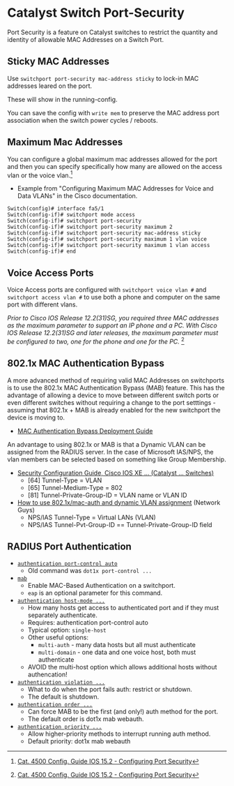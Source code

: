 # Catalyst Switch Port-Security

Port Security is a feature on Catalyst switches to restrict the quantity and identity of allowable MAC Addresses on a Switch Port.

## Sticky MAC Addresses

Use `switchport port-security mac-address sticky` to lock-in MAC addresses leared on the port.

These will show in the running-config. 

You can save the config with `write mem` to preserve the MAC address port association when the switch power cycles / reboots.

## Maximum Mac Addresses

You can configure a global maximum mac addresses allowed for the port and then you can specify specifically how many are allowed on the access vlan or the voice vlan.[^1]
* Example from "Configuring Maximum MAC Addresses for Voice and Data VLANs" in the Cisco documentation.

```
Switch(config)# interface fa5/1
Switch(config-if)# switchport mode access
Switch(config-if)# switchport port-security
Switch(config-if)# switchport port-security maximum 2
Switch(config-if)# switchport port-security mac-address sticky
Switch(config-if)# switchport port-security maximum 1 vlan voice
Switch(config-if)# switchport port-security maximum 1 vlan access
Switch(config-if)# end
```

## Voice Access Ports

Voice Access ports are configured with `switchport voice vlan #` and `switchport access vlan #` to use both a phone and computer on the same port with different vlans.

*Prior to Cisco IOS Release 12.2(31)SG, you required three MAC addresses as the maximum parameter to support an IP phone and a PC.
With Cisco IOS Release 12.2(31)SG and later releases, the maximum parameter must be configured to two, one for the phone and one for the PC.* [^1]

[^1]: [Cat. 4500 Config. Guide IOS 15.2 - Configuring Port Security][1]

## 802.1x MAC Authentication Bypass

A more advanced method of requiring valid MAC Addresses on switchports is to use the 802.1x MAC Authentication Bypass (MAB) feature. This has the advantage of allowing a device to move between different switch ports or even different switches without requiring a change to the port setttings - assuming that 802.1x + MAB is already enabled for the new switchport the device is moving to.

* [MAC Authentication Bypass Deployment Guide][2]

An advantage to using 802.1x or MAB is that a Dynamic VLAN can be assigned from the RADIUS server. In the case of Microsoft IAS/NPS, the vlan members can be selected based on something like Group Membership.

* [Security Configuration Guide, Cisco IOS XE ... (Catalyst ... Switches)][3]
  * [64] Tunnel-Type = VLAN
  * [65] Tunnel-Medium-Type = 802
  * [81] Tunnel-Private-Group-ID = VLAN name or VLAN ID
* [How to use 802.1x/mac-auth and dynamic VLAN assignment][4] (Network Guys)
  * NPS/IAS Tunnel-Type = Virtual LANs (VLAN)
  * NPS/IAS Tunnel-Pvt-Group-ID == Tunnel-Private-Group-ID field
 
## RADIUS Port Authentication

* [`authentication port-control auto`][5]
  * Old command was `dot1x port-control ...`
* [`mab`][6]
  * Enable MAC-Based Authentication on a switchport.
  * `eap` is an optional parameter for this command.
* [`authentication host-mode ...`][5]
  * How many hosts get access to authenticated port and if they must separately authenticate.
  * Requires: authentication port-control auto
  * Typical option: `single-host`
  * Other useful options:
    * `multi-auth` - many data hosts but all must authenticate
    * `multi-domain` - one data and one voice host, both must authenticate
  * AVOID the multi-host option which allows additional hosts without authencation!
* [`authentication violation ...`][5]
  * What to do when the port fails auth: restrict or shutdown.
  * The default is shutdown.
* [`authentication order ...`][5]
  * Can force MAB to be the first (and only!) auth method for the port.
  * The default order is dot1x mab webauth.
* [`authentication priority ...`][5]
  * Allow higher-priority methods to interrupt running auth method.
  * Default priority: dot1x mab webauth

[1]: https://www.cisco.com/c/en/us/td/docs/switches/lan/catalyst4500/XE3-9-0E/15-25E/configuration/guide/xe-390-configuration/port_sec.html
[2]: https://www.cisco.com/c/en/us/td/docs/solutions/Enterprise/Security/TrustSec_1-99/MAB/MAB_Dep_Guide.html
[3]: https://www.cisco.com/c/en/us/td/docs/switches/lan/catalyst9500/software/release/17-6/configuration_guide/sec/b_176_sec_9500_cg/ieee_802_1x_vlan_assignment.html
[4]: https://networkguy.de/how-to-use-802-1xmac-auth-and-dynamic-vlan-assignment/
[5]: https://www.cisco.com/c/en/us/td/docs/ios-xml/ios/security/a1/sec-a1-xe-3se-3850-cr-book/sec-a1-xe-3se-3850-cr-book_chapter_010.html
[6]: https://www.cisco.com/c/en/us/td/docs/ios-xml/ios/security/m1/sec-m1-xe-3se-3850-cr-book/sec-m1-xe-3se-3850-cr-book_chapter_00.html
